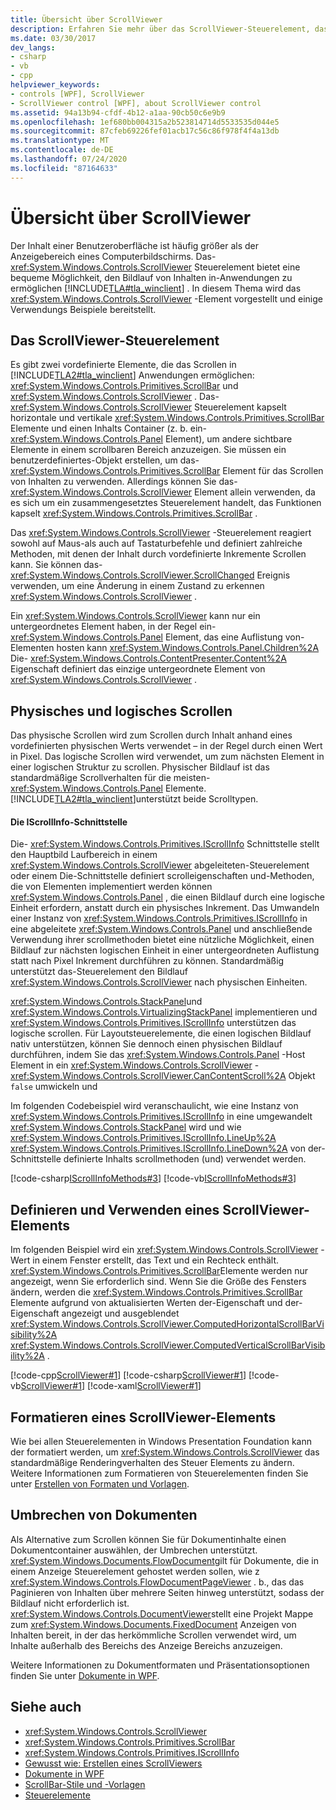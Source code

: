 ```yaml
---
title: Übersicht über ScrollViewer
description: Erfahren Sie mehr über das ScrollViewer-Steuerelement, das das Scrollen von Inhalten in Windows Presentation Foundation Anwendungen ermöglicht. Siehe Verwendungs Beispiele.
ms.date: 03/30/2017
dev_langs:
- csharp
- vb
- cpp
helpviewer_keywords:
- controls [WPF], ScrollViewer
- ScrollViewer control [WPF], about ScrollViewer control
ms.assetid: 94a13b94-cfdf-4b12-a1aa-90cb50c6e9b9
ms.openlocfilehash: 1ef680bb004315a2b523814714d5533535d044e5
ms.sourcegitcommit: 87cfeb69226fef01acb17c56c86f978f4f4a13db
ms.translationtype: MT
ms.contentlocale: de-DE
ms.lasthandoff: 07/24/2020
ms.locfileid: "87164633"
---
```

# <a name="scrollviewer-overview"></a>Übersicht über ScrollViewer
Der Inhalt einer Benutzeroberfläche ist häufig größer als der Anzeigebereich eines Computerbildschirms. Das- <xref:System.Windows.Controls.ScrollViewer> Steuerelement bietet eine bequeme Möglichkeit, den Bildlauf von Inhalten in-Anwendungen zu ermöglichen [!INCLUDE[TLA#tla_winclient](../../../../includes/tlasharptla-winclient-md.md)] . In diesem Thema wird das <xref:System.Windows.Controls.ScrollViewer> -Element vorgestellt und einige Verwendungs Beispiele bereitstellt.  
  
<a name="what_is_a_scrollviewer_element"></a>
## <a name="the-scrollviewer-control"></a>Das ScrollViewer-Steuerelement  
 Es gibt zwei vordefinierte Elemente, die das Scrollen in [!INCLUDE[TLA2#tla_winclient](../../../../includes/tla2sharptla-winclient-md.md)] Anwendungen ermöglichen: <xref:System.Windows.Controls.Primitives.ScrollBar> und <xref:System.Windows.Controls.ScrollViewer> . Das- <xref:System.Windows.Controls.ScrollViewer> Steuerelement kapselt horizontale und vertikale <xref:System.Windows.Controls.Primitives.ScrollBar> Elemente und einen Inhalts Container (z. b. ein- <xref:System.Windows.Controls.Panel> Element), um andere sichtbare Elemente in einem scrollbaren Bereich anzuzeigen. Sie müssen ein benutzerdefiniertes-Objekt erstellen, um das- <xref:System.Windows.Controls.Primitives.ScrollBar> Element für das Scrollen von Inhalten zu verwenden. Allerdings können Sie das- <xref:System.Windows.Controls.ScrollViewer> Element allein verwenden, da es sich um ein zusammengesetztes Steuerelement handelt, das Funktionen kapselt <xref:System.Windows.Controls.Primitives.ScrollBar> .  
  
 Das <xref:System.Windows.Controls.ScrollViewer> -Steuerelement reagiert sowohl auf Maus-als auch auf Tastaturbefehle und definiert zahlreiche Methoden, mit denen der Inhalt durch vordefinierte Inkremente Scrollen kann. Sie können das- <xref:System.Windows.Controls.ScrollViewer.ScrollChanged> Ereignis verwenden, um eine Änderung in einem Zustand zu erkennen <xref:System.Windows.Controls.ScrollViewer> .  
  
 Ein <xref:System.Windows.Controls.ScrollViewer> kann nur ein untergeordnetes Element haben, in der Regel ein- <xref:System.Windows.Controls.Panel> Element, das eine Auflistung von-Elementen hosten kann <xref:System.Windows.Controls.Panel.Children%2A> Die- <xref:System.Windows.Controls.ContentPresenter.Content%2A> Eigenschaft definiert das einzige untergeordnete Element von <xref:System.Windows.Controls.ScrollViewer> .  
  
<a name="scrollviewer_physical_vs_logical"></a>
## <a name="physical-vs-logical-scrolling"></a>Physisches und logisches Scrollen  
 Das physische Scrollen wird zum Scrollen durch Inhalt anhand eines vordefinierten physischen Werts verwendet – in der Regel durch einen Wert in Pixel. Das logische Scrollen wird verwendet, um zum nächsten Element in einer logischen Struktur zu scrollen. Physischer Bildlauf ist das standardmäßige Scrollverhalten für die meisten- <xref:System.Windows.Controls.Panel> Elemente. [!INCLUDE[TLA2#tla_winclient](../../../../includes/tla2sharptla-winclient-md.md)]unterstützt beide Scrolltypen.  
  
#### <a name="the-iscrollinfo-interface"></a>Die IScrollInfo-Schnittstelle  
 Die- <xref:System.Windows.Controls.Primitives.IScrollInfo> Schnittstelle stellt den Hauptbild Laufbereich in einem <xref:System.Windows.Controls.ScrollViewer> abgeleiteten-Steuerelement oder einem Die-Schnittstelle definiert scrolleigenschaften und-Methoden, die von Elementen implementiert werden können <xref:System.Windows.Controls.Panel> , die einen Bildlauf durch eine logische Einheit erfordern, anstatt durch ein physisches Inkrement. Das Umwandeln einer Instanz von <xref:System.Windows.Controls.Primitives.IScrollInfo> in eine abgeleitete <xref:System.Windows.Controls.Panel> und anschließende Verwendung ihrer scrollmethoden bietet eine nützliche Möglichkeit, einen Bildlauf zur nächsten logischen Einheit in einer untergeordneten Auflistung statt nach Pixel Inkrement durchführen zu können. Standardmäßig unterstützt das-Steuerelement den Bildlauf <xref:System.Windows.Controls.ScrollViewer> nach physischen Einheiten.  
  
 <xref:System.Windows.Controls.StackPanel>und <xref:System.Windows.Controls.VirtualizingStackPanel> implementieren und <xref:System.Windows.Controls.Primitives.IScrollInfo> unterstützen das logische scrollen. Für Layoutsteuerelemente, die einen logischen Bildlauf nativ unterstützen, können Sie dennoch einen physischen Bildlauf durchführen, indem Sie das <xref:System.Windows.Controls.Panel> -Host Element in ein <xref:System.Windows.Controls.ScrollViewer> - <xref:System.Windows.Controls.ScrollViewer.CanContentScroll%2A> Objekt `false` umwickeln und  
  
 Im folgenden Codebeispiel wird veranschaulicht, wie eine Instanz von <xref:System.Windows.Controls.Primitives.IScrollInfo> in eine umgewandelt <xref:System.Windows.Controls.StackPanel> wird und wie <xref:System.Windows.Controls.Primitives.IScrollInfo.LineUp%2A> <xref:System.Windows.Controls.Primitives.IScrollInfo.LineDown%2A> von der-Schnittstelle definierte Inhalts scrollmethoden (und) verwendet werden.  
  
 [!code-csharp[IScrollInfoMethods#3](~/samples/snippets/csharp/VS_Snippets_Wpf/IScrollInfoMethods/CSharp/Window1.xaml.cs#3)]
 [!code-vb[IScrollInfoMethods#3](~/samples/snippets/visualbasic/VS_Snippets_Wpf/IScrollInfoMethods/VisualBasic/Window1.xaml.vb#3)]  
  
<a name="scrollviewer_markup_syntax_and_sample"></a>
## <a name="defining-and-using-a-scrollviewer-element"></a>Definieren und Verwenden eines ScrollViewer-Elements  
 Im folgenden Beispiel wird ein <xref:System.Windows.Controls.ScrollViewer> -Wert in einem Fenster erstellt, das Text und ein Rechteck enthält. <xref:System.Windows.Controls.Primitives.ScrollBar>Elemente werden nur angezeigt, wenn Sie erforderlich sind. Wenn Sie die Größe des Fensters ändern, werden die <xref:System.Windows.Controls.Primitives.ScrollBar> Elemente aufgrund von aktualisierten Werten der-Eigenschaft und der-Eigenschaft angezeigt und ausgeblendet <xref:System.Windows.Controls.ScrollViewer.ComputedHorizontalScrollBarVisibility%2A> <xref:System.Windows.Controls.ScrollViewer.ComputedVerticalScrollBarVisibility%2A> .  
  
 [!code-cpp[ScrollViewer#1](~/samples/snippets/cpp/VS_Snippets_Wpf/ScrollViewer/CPP/ScrollViewer_wcp.cpp#1)]
 [!code-csharp[ScrollViewer#1](~/samples/snippets/csharp/VS_Snippets_Wpf/ScrollViewer/CSharp/ScrollViewer_wcp.cs#1)]
 [!code-vb[ScrollViewer#1](~/samples/snippets/visualbasic/VS_Snippets_Wpf/ScrollViewer/VisualBasic/ScrollViewer.vb#1)]
 [!code-xaml[ScrollViewer#1](~/samples/snippets/xaml/VS_Snippets_Wpf/ScrollViewer/XAML/Pane1.xaml#1)]  
  
<a name="scrollviewer_styling_scrollviewer"></a>
## <a name="styling-a-scrollviewer"></a>Formatieren eines ScrollViewer-Elements  
 Wie bei allen Steuerelementen in Windows Presentation Foundation kann der formatiert werden, um <xref:System.Windows.Controls.ScrollViewer> das standardmäßige Renderingverhalten des Steuer Elements zu ändern. Weitere Informationen zum Formatieren von Steuerelementen finden Sie unter [Erstellen von Formaten und Vorlagen](../../../desktop-wpf/fundamentals/styles-templates-overview.md).  
  
<a name="scrollviewer_scroll_vs_paginate"></a>
## <a name="paginating-documents"></a>Umbrechen von Dokumenten  
 Als Alternative zum Scrollen können Sie für Dokumentinhalte einen Dokumentcontainer auswählen, der Umbrechen unterstützt. <xref:System.Windows.Documents.FlowDocument>gilt für Dokumente, die in einem Anzeige Steuerelement gehostet werden sollen, wie z <xref:System.Windows.Controls.FlowDocumentPageViewer> . b., das das Paginieren von Inhalten über mehrere Seiten hinweg unterstützt, sodass der Bildlauf nicht erforderlich ist. <xref:System.Windows.Controls.DocumentViewer>stellt eine Projekt Mappe zum <xref:System.Windows.Documents.FixedDocument> Anzeigen von Inhalten bereit, in der das herkömmliche Scrollen verwendet wird, um Inhalte außerhalb des Bereichs des Anzeige Bereichs anzuzeigen.  
  
 Weitere Informationen zu Dokumentformaten und Präsentationsoptionen finden Sie unter [Dokumente in WPF](../advanced/documents-in-wpf.md).  
  
## <a name="see-also"></a>Siehe auch

- <xref:System.Windows.Controls.ScrollViewer>
- <xref:System.Windows.Controls.Primitives.ScrollBar>
- <xref:System.Windows.Controls.Primitives.IScrollInfo>
- [Gewusst wie: Erstellen eines ScrollViewers](https://docs.microsoft.com/previous-versions/dotnet/netframework-3.5/ms752352(v=vs.90))
- [Dokumente in WPF](../advanced/documents-in-wpf.md)
- [ScrollBar-Stile und -Vorlagen](scrollbar-styles-and-templates.md)
- [Steuerelemente](../advanced/optimizing-performance-controls.md)
